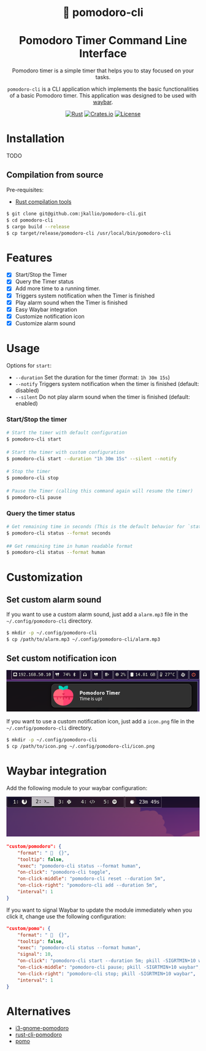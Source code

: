 <div align="center">

#  pomodoro-cli
# Pomodoro Timer Command Line Interface

Pomodoro timer is a simple timer that helps you to stay focused on your tasks.

`pomodoro-cli` is a CLI application which implements the basic functionalities of a basic Pomodoro timer. This application was designed to be used with [waybar](https://github.com/Alexays/Waybar).

[![Rust](https://img.shields.io/badge/Rust-orange.svg)](https://www.rust-lang.org/)
[![Crates.io](https://img.shields.io/crates/v/pomodoro-cli.svg)](https://crates.io/crates/pomodoro-cli)
[![License](https://img.shields.io/badge/license-MIT-blue.svg)](LICENSE.md)

</div>

# Installation

TODO

## Compilation from source

Pre-requisites:
- [Rust compilation tools](https://www.rust-lang.org/)

```bash
$ git clone git@github.com:jkallio/pomodoro-cli.git 
$ cd pomodoro-cli
$ cargo build --release
$ cp target/release/pomodoro-cli /usr/local/bin/pomodoro-cli
```

# Features

- [x] Start/Stop the Timer
- [x] Query the Timer status
- [x] Add more time to a running timer.
- [x] Triggers system notification when the Timer is finished
- [x] Play alarm sound when the Timer is finished
- [x] Easy Waybar integration
- [x] Customize notification icon
- [x] Customize alarm sound

# Usage

Options for `start`:
- `--duration` Set the duration for the timer (format: `1h 30m 15s`)
- `--notify` Triggers system notification when the timer is finished (default: disabled)
- `--silent` Do not play alarm sound when the timer is finished (default: enabled)

### Start/Stop the timer

```bash
# Start the timer with default configuration
$ pomodoro-cli start

# Start the timer with custom configuration
$ pomodoro-cli start --duration "1h 30m 15s" --silent --notify

# Stop the timer
$ pomodoro-cli stop

# Pause the Timer (calling this command again will resume the timer)
$ pomodoro-cli pause
```

### Query the timer status

```bash
# Get remaining time in seconds (This is the default behavior for `status`)
$ pomodoro-cli status --format seconds

## Get remaining time in human readable format
$ pomodoro-cli status --format human
```

# Customization

## Set custom alarm sound

If you want to use a custom alarm sound, just add a `alarm.mp3` file in the `~/.config/pomodoro-cli` directory.

```bash
$ mkdir -p ~/.config/pomodoro-cli
$ cp /path/to/alarm.mp3 ~/.config/pomodoro-cli/alarm.mp3
```

## Set custom notification icon 

![Waybar](./assets/screenshot_notification.png)

If you want to use a custom notification icon, just add a `icon.png` file in the `~/.config/pomodoro-cli` directory.

```bash
$ mkdir -p ~/.config/pomodoro-cli
$ cp /path/to/icon.png ~/.config/pomodoro-cli/icon.png
```

# Waybar integration

Add the following module to your waybar configuration:

![Waybar](./assets/screenshot_waybar.png)

```json
"custom/pomodoro": {
    "format": "   {}",
    "tooltip": false,
    "exec": "pomodoro-cli status --format human",
    "on-click": "pomodoro-cli toggle",
    "on-click-middle": "pomodoro-cli reset --duration 5m",
    "on-click-right": "pomodoro-cli add --duration 5m",
    "interval": 1
}
```

If you want to signal Waybar to update the module immediately when you click it, change use the following configuration:

```json
"custom/pomo": {
    "format": "   {}",
    "tooltip": false,
    "exec": "pomodoro-cli status --format human",
    "signal": 10,
    "on-click": "pomodoro-cli start --duration 5m; pkill -SIGRTMIN+10 waybar",
    "on-click-middle": "pomodoro-cli pause; pkill -SIGRTMIN+10 waybar",
    "on-click-right": "pomodoro-cli stop; pkill -SIGRTMIN+10 waybar",
    "interval": 1
}
```

# Alternatives

- [i3-gnome-pomodoro](https://github.com/kantord/i3-gnome-pomodoro)
- [rust-cli-pomodoro](https://crates.io/crates/rust-cli-pomodoro)
- [pomo](https://kevinschoon.github.io/pomo/)
